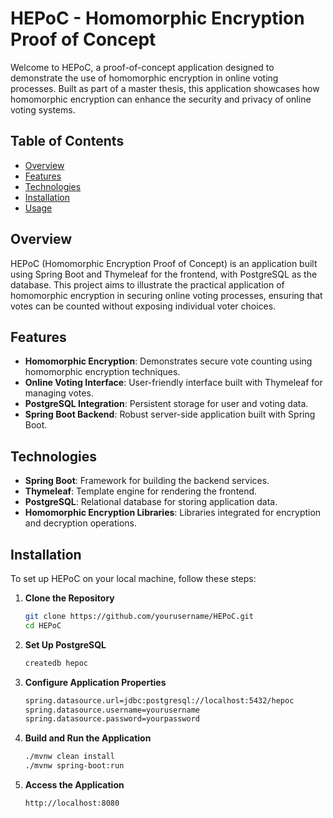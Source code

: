 # HEPoC - Homomorphic Encryption Proof of Concept

Welcome to HEPoC, a proof-of-concept application designed to demonstrate the use of homomorphic encryption in online voting processes. Built as part of a master thesis, this application showcases how homomorphic encryption can enhance the security and privacy of online voting systems.

## Table of Contents

- [Overview](#overview)
- [Features](#features)
- [Technologies](#technologies)
- [Installation](#installation)
- [Usage](#usage)

## Overview

HEPoC (Homomorphic Encryption Proof of Concept) is an application built using Spring Boot and Thymeleaf for the frontend, with PostgreSQL as the database. This project aims to illustrate the practical application of homomorphic encryption in securing online voting processes, ensuring that votes can be counted without exposing individual voter choices.

## Features

- **Homomorphic Encryption**: Demonstrates secure vote counting using homomorphic encryption techniques.
- **Online Voting Interface**: User-friendly interface built with Thymeleaf for managing votes.
- **PostgreSQL Integration**: Persistent storage for user and voting data.
- **Spring Boot Backend**: Robust server-side application built with Spring Boot.

## Technologies

- **Spring Boot**: Framework for building the backend services.
- **Thymeleaf**: Template engine for rendering the frontend.
- **PostgreSQL**: Relational database for storing application data.
- **Homomorphic Encryption Libraries**: Libraries integrated for encryption and decryption operations.

## Installation

To set up HEPoC on your local machine, follow these steps:

1. **Clone the Repository**

   ```bash
   git clone https://github.com/yourusername/HEPoC.git
   cd HEPoC

2. **Set Up PostgreSQL**
   ```bash
   createdb hepoc
   
3. **Configure Application Properties**
    ```bash
    spring.datasource.url=jdbc:postgresql://localhost:5432/hepoc
    spring.datasource.username=yourusername
    spring.datasource.password=yourpassword

4. **Build and Run the Application**
    ```bash
    ./mvnw clean install
    ./mvnw spring-boot:run
   
5. **Access the Application**
    ```bash
    http://localhost:8080

